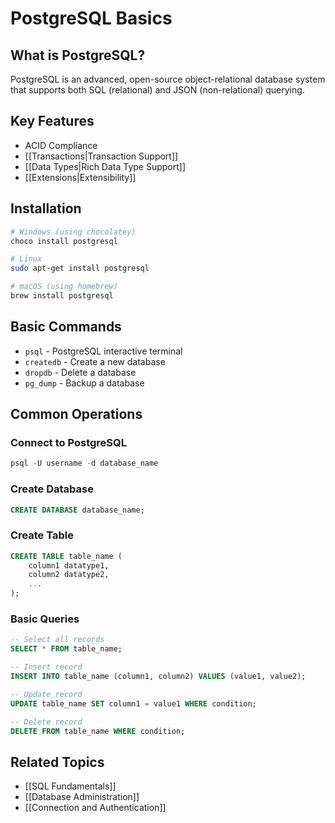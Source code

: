 # PostgreSQL Basics

## What is PostgreSQL?
PostgreSQL is an advanced, open-source object-relational database system that supports both SQL (relational) and JSON (non-relational) querying.

## Key Features
- ACID Compliance
- [[Transactions|Transaction Support]]
- [[Data Types|Rich Data Type Support]]
- [[Extensions|Extensibility]]

## Installation
```bash
# Windows (using chocolatey)
choco install postgresql

# Linux
sudo apt-get install postgresql

# macOS (using homebrew)
brew install postgresql
```

## Basic Commands
- `psql` - PostgreSQL interactive terminal
- `createdb` - Create a new database
- `dropdb` - Delete a database
- `pg_dump` - Backup a database

## Common Operations
### Connect to PostgreSQL
```sql
psql -U username -d database_name
```

### Create Database
```sql
CREATE DATABASE database_name;
```

### Create Table
```sql
CREATE TABLE table_name (
    column1 datatype1,
    column2 datatype2,
    ...
);
```

### Basic Queries
```sql
-- Select all records
SELECT * FROM table_name;

-- Insert record
INSERT INTO table_name (column1, column2) VALUES (value1, value2);

-- Update record
UPDATE table_name SET column1 = value1 WHERE condition;

-- Delete record
DELETE FROM table_name WHERE condition;
```

## Related Topics
- [[SQL Fundamentals]]
- [[Database Administration]]
- [[Connection and Authentication]]
